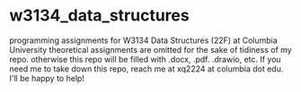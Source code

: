# w3134_data_structures
programming assignments for W3134 Data Structures (22F) at Columbia University
theoretical assignments are omitted for the sake of tidiness of my repo. otherwise this repo will be filled with .docx, .pdf. .drawio, etc.
If you need me to take down this repo, reach me at xq2224 at columbia dot edu. I'll be happy to help!
